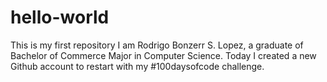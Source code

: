 # hello-world
This is my first repository
I am Rodrigo Bonzerr S. Lopez, a graduate of Bachelor of Commerce Major in Computer Science. Today I created a new Github account to restart with my #100daysofcode challenge.
